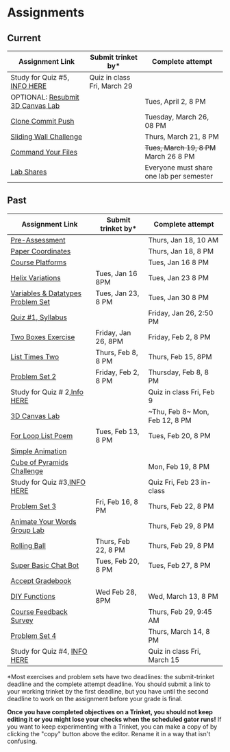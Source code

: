 # Assignments

## Current

| Assignment Link                                                                                                                           | Submit trinket by\* | Complete attempt                         |
| --- | --- | --- |
| Study for Quiz #5, [INFO HERE](https://github.com/allegheny-college-cmpsc-100-spring-2024/slides/blob/main/reminders/quiz-5.md) |  Quiz in class Fri, March 29 |  |
| OPTIONAL: [Resubmit 3D Canvas Lab](https://github.com/allegheny-college-cmpsc-100-spring-2024/slides/blob/main/reminders/lab-resubmit.md) | | Tues, April 2, 8 PM | 
|[Clone Commit Push](https://classroom.github.com/a/inFop3Mr) ||Tuesday, March 26, 08 PM|
| [Sliding Wall Challenge](https://classroom.github.com/a/wqnNGfU5)                                                                     |                     | Thurs, March 21, 8 PM                    |
| [Command Your Files](https://classroom.github.com/a/Oua4f7-l)                                                                             |                     | ~~Tues, March 19, 8 PM~~  March 26  8 PM                 |
| [Lab Shares](https://github.com/allegheny-college-cmpsc-100-spring-2024/slides/blob/main/reminders/labShares.md)                          |                     | Everyone must share one lab per semester |


## Past

| Assignment Link                                                                                                                      | Submit trinket by\* | Complete attempt               |
| ------------------------------------------------------------------------------------------------------------------------------------ | ------------------- | ------------------------------ |
| [Pre-Assessment](https://docs.google.com/forms/d/e/1FAIpQLSfI8_lGf7UB6HnVHs0JR19XtWAWmneT_HUIM1-ACb_C7mWakw/viewform?usp=sf_link)    |                     | Thurs, Jan 18, 10 AM           |
| [Paper Coordinates](https://classroom.github.com/a/tOox8MQP)                                                                         |                     | Thurs, Jan 18, 8 PM            |
| [Course Platforms](https://classroom.github.com/a/I_aPYXfe)                                                                          |                     | Tues, Jan 16 8 PM              |
| [Helix Variations](https://classroom.github.com/a/iYUubKEG)                                                                          | Tues, Jan 16 8PM    | Tues, Jan 23 8 PM              |
| [Variables & Datatypes Problem Set](https://classroom.github.com/a/UNxAOcxS)                                                         | Tues, Jan 23, 8 PM  | Tues, Jan 30 8 PM              |
| [Quiz #1, Syllabus](https://docs.google.com/forms/d/e/1FAIpQLScanSjvjOR6N-Rf6yZ-pl0gq8Pm-xRVHQ2uahtVkvkKdG-eIg/viewform?usp=sf_link) |                     | Friday, Jan 26, 2:50 PM        |
| [Two Boxes Exercise](https://classroom.github.com/a/87Sq-wos)                                                                        | Friday, Jan 26, 8PM | Friday, Feb 2, 8 PM            |
| [List Times Two](https://classroom.github.com/a/taX8ZU6t)                                                                            | Thurs, Feb 8, 8 PM  | Thurs, Feb 15, 8PM             |
| [Problem Set 2](https://classroom.github.com/a/bvROnoOH)                                                                             | Friday, Feb 2, 8 PM | Thursday, Feb 8, 8 PM          |
| Study for Quiz # 2,[Info HERE](https://github.com/allegheny-college-cmpsc-100-spring-2024/slides/blob/main/reminders/feb-9-quiz.md)  |                     | Quiz in class Fri, Feb 9       |
| [3D Canvas Lab](https://classroom.github.com/a/45BEsoro)                                                                             |                     | ~Thu, Feb 8~ Mon, Feb 12, 8 PM |
| [For Loop List Poem](https://classroom.github.com/a/48MUfU-F)                                                                        | Tues, Feb 13, 8 PM  | Tues, Feb 20, 8 PM             |
| [Simple Animation](https://classroom.github.com/a/EU6LyQlp) | | |
| [Cube of Pyramids Challenge](https://classroom.github.com/a/zrz_IC5W)                                                                |                     | Mon, Feb 19, 8 PM              |
| Study for Quiz #3,[INFO HERE](https://github.com/allegheny-college-cmpsc-100-spring-2024/slides/blob/main/reminders/quiz-3.md)       |                     | Quiz Fri, Feb 23 in-class      |
| [Problem Set 3](https://classroom.github.com/a/YirqgstC)                                                                             | Fri, Feb 16, 8 PM   | Thurs, Feb 22, 8 PM            |
| [Animate Your Words Group Lab](https://classroom.github.com/a/HdHWCaJJ)                                                                   |                     | Thurs, Feb 29, 8 PM                      |
| [Rolling Ball](https://classroom.github.com/a/AyfrQbje)                                                                                   | Thurs, Feb 22, 8 PM | Thurs, Feb 29, 8 PM                      |
| [Super Basic Chat Bot](https://classroom.github.com/a/zFgt-VMj)                                                                           | Tues, Feb 20, 8 PM  | Tues, Feb 27, 8 PM                       |
| [Accept Gradebook](https://classroom.github.com/a/7dLK4j3-)                                                                               |                     |                                          |
| [DIY Functions](https://classroom.github.com/a/iCIuKx1Y)                                                                                  | Wed Feb 28, 8PM     | Wed, March 13, 8 PM                      |
| [Course Feedback Survey](https://docs.google.com/forms/d/e/1FAIpQLSciC4qjeHVpMU3mrBb7DDafB6i_96lPj37Ye9oei5rKWzbsnA/viewform?usp=sf_link) |                     | Thurs, Feb 29, 9:45 AM                   |
| [Problem Set 4](https://classroom.github.com/a/o3j_EDOb)                                                                                  |                     | Thurs, March 14, 8 PM                    |
| Study for Quiz #4, [INFO HERE](https://github.com/allegheny-college-cmpsc-100-spring-2024/slides/blob/main/reminders/quiz-4.md)           |                     | Quiz in class Fri, March 15              |

\*Most exercises and problem sets have two deadlines: the submit-trinket deadline and the complete attempt deadline. You should submit a link to your working trinket by the first deadline, but you have until the second deadline to work on the assignment before your grade is final.

**Once you have completed objectives on a Trinket, you should not keep editing it or you might lose your checks when the scheduled gator runs!** If you want to keep experimenting with a Trinket, you can make a copy of by clicking the "copy" button above the editor. Rename it in a way that isn't confusing.
